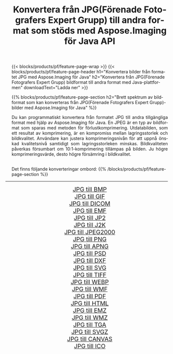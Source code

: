 ﻿---
title: Konvertera från JPG(Förenade Fotografers Expert Grupp) till andra format som stöds med Aspose.Imaging för Java API 
weight: 3920
url: /sv/java/conversion/from/jpg/ 
lang: sv
langdirlevel: 2
locales: zh-hans,ja,it,ru,de,es,fr,nl,id,lt,pl,pt,vi,tr,ko,zh-hant,ar,hi,th,sv,cs,uk,he
description: Aspose.Imaging kan enkelt konvertera från JPG(Förenade Fotografers Expert Grupp) till andra format med hjälp av Java-plattformen
---

{{< blocks/products/pf/feature-page-wrap >}}
{{< blocks/products/pf/feature-page-header h1="Konvertera bilder från formatet JPG med Aspose.Imaging för Java" h2="Konvertera från JPG(Förenade Fotografers Expert Grupp) bildformat till andra format med Java-plattformen" downloadText="Ladda ner" >}}


{{% blocks/products/pf/feature-page-section  h2="Brett spektrum av bildformat som kan konverteras från JPG(Förenade Fotografers Expert Grupp)-bilder med Aspose.Imaging för Java" %}}
<p align=justify>Du kan programmatiskt konvertera från formatet JPG till andra tillgängliga format med hjälp av
Aspose.Imaging för Java. En JPEG är en typ av bildformat som sparas med metoden för förlustkomprimering. Utdatabilden, som ett resultat av komprimering, är en kompromiss mellan lagringsstorlek och bildkvalitet. Användare kan justera komprimeringsnivån för att uppnå önskad kvalitetsnivå samtidigt som lagringsstorleken minskas. Bildkvaliteten påverkas försumbart om 10:1-komprimering tillämpas på bilden. Ju högre komprimeringsvärde, desto högre försämring i bildkvalitet.</p>
<br/>
Det finns följande konverteringar ombord:
{{% /blocks/products/pf/feature-page-section %}}
<div class="container-fluid productfamilypage bg-gray">
    <div class="convertypes bg-gray agp-content section">
        <div class="container">
		<hr style="margin-left:-20px;"/>
		<div class="row other-converters" style="gap: 10px;font-size: 19px;text-align:center;">
		    <div class='col-md-2 other-converter remove-lp remove-rp'><a href="/imaging/sv/java/conversion/jpg-to-bmp/" style="padding:15px;">JPG till BMP</a></div><div class='col-md-2 other-converter remove-lp remove-rp'><a href="/imaging/sv/java/conversion/jpg-to-gif/" style="padding:15px;">JPG till GIF</a></div><div class='col-md-2 other-converter remove-lp remove-rp'><a href="/imaging/sv/java/conversion/jpg-to-dicom/" style="padding:15px;">JPG till DICOM</a></div><div class='col-md-2 other-converter remove-lp remove-rp'><a href="/imaging/sv/java/conversion/jpg-to-emf/" style="padding:15px;">JPG till EMF</a></div><div class='col-md-2 other-converter remove-lp remove-rp'><a href="/imaging/sv/java/conversion/jpg-to-jp2/" style="padding:15px;">JPG till JP2</a></div><div class='col-md-2 other-converter remove-lp remove-rp'><a href="/imaging/sv/java/conversion/jpg-to-j2k/" style="padding:15px;">JPG till J2K</a></div><div class='col-md-2 other-converter remove-lp remove-rp'><a href="/imaging/sv/java/conversion/jpg-to-jpeg2000/" style="padding:15px;">JPG till JPEG2000</a></div><div class='col-md-2 other-converter remove-lp remove-rp'><a href="/imaging/sv/java/conversion/jpg-to-png/" style="padding:15px;">JPG till PNG</a></div><div class='col-md-2 other-converter remove-lp remove-rp'><a href="/imaging/sv/java/conversion/jpg-to-apng/" style="padding:15px;">JPG till APNG</a></div><div class='col-md-2 other-converter remove-lp remove-rp'><a href="/imaging/sv/java/conversion/jpg-to-psd/" style="padding:15px;">JPG till PSD</a></div><div class='col-md-2 other-converter remove-lp remove-rp'><a href="/imaging/sv/java/conversion/jpg-to-dxf/" style="padding:15px;">JPG till DXF</a></div><div class='col-md-2 other-converter remove-lp remove-rp'><a href="/imaging/sv/java/conversion/jpg-to-svg/" style="padding:15px;">JPG till SVG</a></div><div class='col-md-2 other-converter remove-lp remove-rp'><a href="/imaging/sv/java/conversion/jpg-to-tiff/" style="padding:15px;">JPG till TIFF</a></div><div class='col-md-2 other-converter remove-lp remove-rp'><a href="/imaging/sv/java/conversion/jpg-to-webp/" style="padding:15px;">JPG till WEBP</a></div><div class='col-md-2 other-converter remove-lp remove-rp'><a href="/imaging/sv/java/conversion/jpg-to-wmf/" style="padding:15px;">JPG till WMF</a></div><div class='col-md-2 other-converter remove-lp remove-rp'><a href="/imaging/sv/java/conversion/jpg-to-pdf/" style="padding:15px;">JPG till PDF</a></div><div class='col-md-2 other-converter remove-lp remove-rp'><a href="/imaging/sv/java/conversion/jpg-to-html/" style="padding:15px;">JPG till HTML</a></div><div class='col-md-2 other-converter remove-lp remove-rp'><a href="/imaging/sv/java/conversion/jpg-to-emz/" style="padding:15px;">JPG till EMZ</a></div><div class='col-md-2 other-converter remove-lp remove-rp'><a href="/imaging/sv/java/conversion/jpg-to-wmz/" style="padding:15px;">JPG till WMZ</a></div><div class='col-md-2 other-converter remove-lp remove-rp'><a href="/imaging/sv/java/conversion/jpg-to-tga/" style="padding:15px;">JPG till TGA</a></div><div class='col-md-2 other-converter remove-lp remove-rp'><a href="/imaging/sv/java/conversion/jpg-to-svgz/" style="padding:15px;">JPG till SVGZ</a></div><div class='col-md-2 other-converter remove-lp remove-rp'><a href="/imaging/sv/java/conversion/jpg-to-canvas/" style="padding:15px;">JPG till CANVAS</a></div><div class='col-md-2 other-converter remove-lp remove-rp'><a href="/imaging/sv/java/conversion/jpg-to-ico/" style="padding:15px;">JPG till ICO</a></div>
                </div>
        </div>
    </div>
</div>
<br/>

